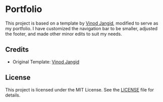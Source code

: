 # Portfolio

This project is based on a template by [Vinod Jangid](https://github.com/vinodjangid07/vinodjangid07.github.io), modified to serve as my portfolio. I have customized the navigation bar to be smaller, adjusted the footer, and made other minor edits to suit my needs.

## Credits

- Original Template: [Vinod Jangid](https://github.com/vinodjangid07/vinodjangid07.github.io)

## License

This project is licensed under the MIT License. See the [LICENSE](LICENSE) file for details.
